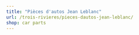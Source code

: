 ```yaml
---
title: "Pièces d'autos Jean Leblanc"
url: /trois-rivieres/pieces-dautos-jean-leblanc/
shop: car parts
---
```

